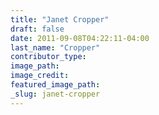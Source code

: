 ```yaml
---
title: "Janet Cropper"
draft: false
date: 2011-09-08T04:22:11-04:00
last_name: "Cropper"
contributor_type:
image_path:
image_credit:
featured_image_path:
_slug: janet-cropper
---
```

